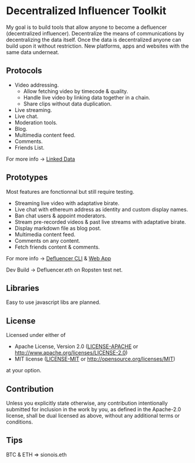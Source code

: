 # Decentralized Influencer Toolkit
My goal is to build tools that allow anyone to become a defluencer (decentralized influencer). Decentralize the means of communications by decentralizing the data itself. Once the data is decentralized anyone can build upon it without restriction. New platforms, apps and websites with the same data underneat.

## Protocols
- Video addressing.
  - Allow fetching video by timecode & quality.
  - Handle live video by linking data together in a chain.
  - Share clips without data duplication.
- Live streaming.
- Live chat.
- Moderation tools.
- Blog.
- Multimedia content feed.
- Comments.
- Friends List.

For more info -> [Linked Data](https://github.com/SionoiS/dit/blob/develop/linked-data/README.md)

## Prototypes
Most features are fonctionnal but still require testing.
- Streaming live video with adaptative birate.
- Live chat with ethereum address as identity and custom display names.
- Ban chat users & appoint moderators.
- Stream pre-recorded videos & past live streams with adaptative birate.
- Display markdown file as blog post.
- Multimedia content feed.
- Comments on any content.
- Fetch friends content & comments.

For more info -> [Defluencer CLI](https://github.com/SionoiS/dit/blob/develop/defluencer-cli/README.md)
 & [Web App](https://github.com/SionoiS/dit/blob/develop/web-app/README.md)

Dev Build -> Defluencer.eth on Ropsten test net.

## Libraries
Easy to use javascript libs are planned.

## License
Licensed under either of

 * Apache License, Version 2.0
   ([LICENSE-APACHE](LICENSE-APACHE) or http://www.apache.org/licenses/LICENSE-2.0)
 * MIT license
   ([LICENSE-MIT](LICENSE-MIT) or http://opensource.org/licenses/MIT)

at your option.

## Contribution
Unless you explicitly state otherwise, any contribution intentionally submitted
for inclusion in the work by you, as defined in the Apache-2.0 license, shall be
dual licensed as above, without any additional terms or conditions.

## Tips
BTC & ETH => sionois.eth